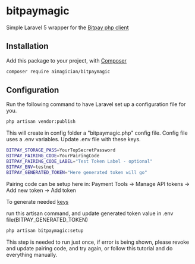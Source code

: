 # bitpaymagic
Simple Laravel 5 wrapper for the [Bitpay php client](https://github.com/bitpay/php-bitpay-client/)

## Installation
Add this package to your project, with [Composer](https://getcomposer.org/)

```bash
composer require aimagician/bitpaymagic
```

## Configuration

Run the following command to have Laravel set up a configuration file for you.

```bash
php artisan vendor:publish
```

This will create in config folder a "bitpaymagic.php" config file. Config file uses a .env variables.
Update .env file with these keys.

```bash
BITPAY_STORAGE_PASS=YourTopSecretPassword
BITPAY_PAIRING_CODE=YourPairingCode
BITPAY_PAIRING_CODE_LABEL="Test Token Label - optional"
BITPAY_ENV=testnet
BITPAY_GENERATED_TOKEN="Here generated token will go"
```

Pairing code can be setup here in: Payment Tools -> Manage API tokens -> Add new token -> Add token

To generate needed [keys](https://github.com/bitpay/php-bitpay-client/tree/master/examples/tutorial)

run this artisan command, and update generated token value in .env file(BITPAY_GENERATED_TOKEN)

```bash
php artisan bitpaymagic:setup
```

This step is needed to run just once, if error is being shown, please revoke and update pairing code, and try again, 
or follow this tutorial and do everything manually. 

